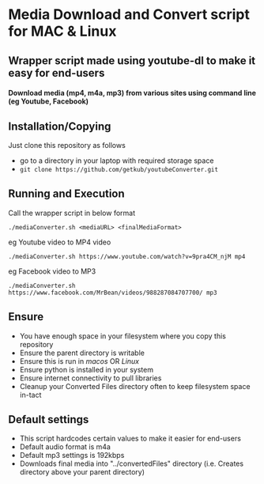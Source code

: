 # Media Download and Convert script for MAC & Linux

## Wrapper script made using youtube-dl to make it easy for end-users
#### Download media (mp4, m4a, mp3) from various sites using command line (eg Youtube, Facebook)

## Installation/Copying
Just clone this repository as follows
- go to a directory in your laptop with required storage space
- ```git clone https://github.com/getkub/youtubeConverter.git```


## Running and Execution

Call the wrapper script in below format

```
./mediaConverter.sh <mediaURL> <finalMediaFormat>
```

eg Youtube video to MP4 video
```
./mediaConverter.sh https://www.youtube.com/watch?v=9pra4CM_njM mp4
```

eg Facebook video to MP3
```
./mediaConverter.sh https://www.facebook.com/MrBean/videos/988287084707700/ mp3
```


## Ensure
- You have enough space in your filesystem where you copy this repository
- Ensure the parent directory is writable
- Ensure this is run in *macos* OR *Linux*
- Ensure python is installed in your system
- Ensure internet connectivity to pull libraries
- Cleanup your Converted Files directory often to keep filesystem space in-tact

## Default settings
- This script hardcodes certain values to make it easier for end-users
- Default audio format is m4a
- Default mp3 settings is 192kbps
- Downloads final media into "../convertedFiles" directory (i.e. Creates directory above your parent directory)
